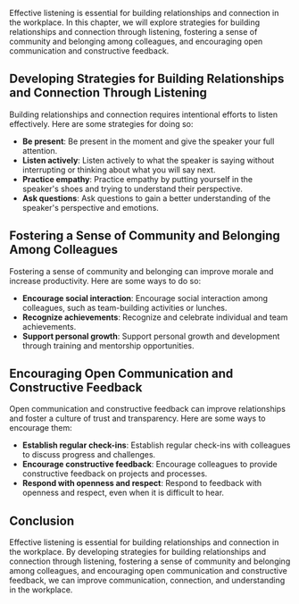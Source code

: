 
Effective listening is essential for building relationships and connection in the workplace. In this chapter, we will explore strategies for building relationships and connection through listening, fostering a sense of community and belonging among colleagues, and encouraging open communication and constructive feedback.

Developing Strategies for Building Relationships and Connection Through Listening
---------------------------------------------------------------------------------

Building relationships and connection requires intentional efforts to listen effectively. Here are some strategies for doing so:

* **Be present**: Be present in the moment and give the speaker your full attention.
* **Listen actively**: Listen actively to what the speaker is saying without interrupting or thinking about what you will say next.
* **Practice empathy**: Practice empathy by putting yourself in the speaker's shoes and trying to understand their perspective.
* **Ask questions**: Ask questions to gain a better understanding of the speaker's perspective and emotions.

Fostering a Sense of Community and Belonging Among Colleagues
-------------------------------------------------------------

Fostering a sense of community and belonging can improve morale and increase productivity. Here are some ways to do so:

* **Encourage social interaction**: Encourage social interaction among colleagues, such as team-building activities or lunches.
* **Recognize achievements**: Recognize and celebrate individual and team achievements.
* **Support personal growth**: Support personal growth and development through training and mentorship opportunities.

Encouraging Open Communication and Constructive Feedback
--------------------------------------------------------

Open communication and constructive feedback can improve relationships and foster a culture of trust and transparency. Here are some ways to encourage them:

* **Establish regular check-ins**: Establish regular check-ins with colleagues to discuss progress and challenges.
* **Encourage constructive feedback**: Encourage colleagues to provide constructive feedback on projects and processes.
* **Respond with openness and respect**: Respond to feedback with openness and respect, even when it is difficult to hear.

Conclusion
----------

Effective listening is essential for building relationships and connection in the workplace. By developing strategies for building relationships and connection through listening, fostering a sense of community and belonging among colleagues, and encouraging open communication and constructive feedback, we can improve communication, connection, and understanding in the workplace.
